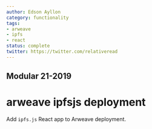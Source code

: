 ```yaml
---
author: Edson Ayllon
category: functionality
tags:
- arweave
- ipfs
- react
status: complete
twitter: https://twitter.com/relativeread
---
```


## Modular 21-2019

# arweave ipfsjs deployment
 
Add `ipfs.js` React app to Arweave deployment.
